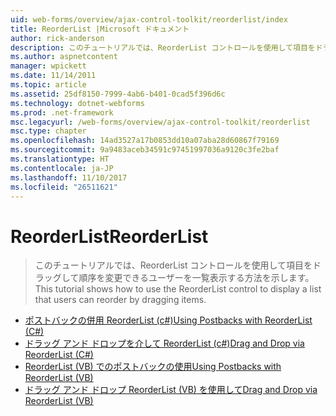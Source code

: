 ```yaml
---
uid: web-forms/overview/ajax-control-toolkit/reorderlist/index
title: ReorderList |Microsoft ドキュメント
author: rick-anderson
description: このチュートリアルでは、ReorderList コントロールを使用して項目をドラッグして順序を変更できるユーザーを一覧表示する方法を示します。
ms.author: aspnetcontent
manager: wpickett
ms.date: 11/14/2011
ms.topic: article
ms.assetid: 25df8150-7999-4ab6-b401-0cad5f396d6c
ms.technology: dotnet-webforms
ms.prod: .net-framework
msc.legacyurl: /web-forms/overview/ajax-control-toolkit/reorderlist
msc.type: chapter
ms.openlocfilehash: 14ad3527a17b0853dd10a07aba28d60867f79169
ms.sourcegitcommit: 9a9483aceb34591c97451997036a9120c3fe2baf
ms.translationtype: HT
ms.contentlocale: ja-JP
ms.lasthandoff: 11/10/2017
ms.locfileid: "26511621"
---
```

<a name="reorderlist"></a><span data-ttu-id="c13ca-103">ReorderList</span><span class="sxs-lookup"><span data-stu-id="c13ca-103">ReorderList</span></span>
====================
> <span data-ttu-id="c13ca-104">このチュートリアルでは、ReorderList コントロールを使用して項目をドラッグして順序を変更できるユーザーを一覧表示する方法を示します。</span><span class="sxs-lookup"><span data-stu-id="c13ca-104">This tutorial shows how to use the ReorderList control to display a list that users can reorder by dragging items.</span></span>


- [<span data-ttu-id="c13ca-105">ポストバックの併用 ReorderList (c#)</span><span class="sxs-lookup"><span data-stu-id="c13ca-105">Using Postbacks with ReorderList (C#)</span></span>](using-postbacks-with-reorderlist-cs.md)
- [<span data-ttu-id="c13ca-106">ドラッグ アンド ドロップを介して ReorderList (c#)</span><span class="sxs-lookup"><span data-stu-id="c13ca-106">Drag and Drop via ReorderList (C#)</span></span>](drag-and-drop-via-reorderlist-cs.md)
- [<span data-ttu-id="c13ca-107">ReorderList (VB) でのポストバックの使用</span><span class="sxs-lookup"><span data-stu-id="c13ca-107">Using Postbacks with ReorderList (VB)</span></span>](using-postbacks-with-reorderlist-vb.md)
- [<span data-ttu-id="c13ca-108">ドラッグ アンド ドロップ ReorderList (VB) を使用して</span><span class="sxs-lookup"><span data-stu-id="c13ca-108">Drag and Drop via ReorderList (VB)</span></span>](drag-and-drop-via-reorderlist-vb.md)
